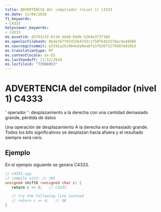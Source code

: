 ```yaml
---
title: ADVERTENCIA del compilador (nivel 1) C4333
ms.date: 11/04/2016
f1_keywords:
- C4333
helpviewer_keywords:
- C4333
ms.assetid: d3763c52-6110-4da0-84db-5264e3f3f166
ms.openlocfilehash: 0b4e567f07d15b47d3c1f507b43257dac9a49d66
ms.sourcegitcommit: e5192a25c084eda9eabfa37626f3274507e026b3
ms.translationtype: MT
ms.contentlocale: es-ES
ms.lasthandoff: 11/12/2019
ms.locfileid: "73966053"
---
```

# <a name="compiler-warning-level-1-c4333"></a>ADVERTENCIA del compilador (nivel 1) C4333

' operador ': desplazamiento a la derecha con una cantidad demasiado grande, pérdida de datos

Una operación de desplazamiento A la derecha era demasiado grande.  Todos los bits significativos se desplazan hacia afuera y el resultado siempre será cero.

## <a name="example"></a>Ejemplo

En el ejemplo siguiente se genera C4333.

```cpp
// C4333.cpp
// compile with: /c /W1
unsigned shift8 (unsigned char c) {
   return c >> 8;   // C4333

   // try the following line instead
   // return c >> 4;   // OK
}
```